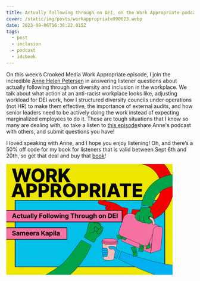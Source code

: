 ```yaml
---
title: Actually following through on DEI, on the Work Appropriate podcast
cover: /static/img/posts/workappropriate090623.webp
date: 2023-09-06T16:38:22.015Z
tags:
  - post
  - inclusion
  - podcast
  - idcbook
---
```

On this week’s Crooked Media Work Appropriate episode, I join the incredible [Anne Helen Petersen](https://substack.com/@annehelen) in answering listener questions about actually following through on diversity and inclusion in the workplace. We talk about what action at an anti-racist workplace looks like, adjusting workload for DEI work, how I structured diversity councils under operations (not HR) to make them effective, the importance of external audits, and how senior leaders need to be actively doing the work instead of expecting marginalized employees to do it. These are tough situations that I know so many are dealing with, so take a listen to [this episode](https://crooked.com/podcast/actually-following-through-on-dei-with-sameera-kapila/)share Anne's podcast with others, and submit questions you have!

I loved speaking with Anne, and I hope you enjoy listening! Oh, and there’s a 50% off code for my book for listeners that is valid between Sept 6th and 20th, so get that deal and buy that [book](https://abookapart.com/products/inclusive-design-communities)!



![Title card for the Work Appropriate with a label for the episode "Actually following through on DEI with Sameera Kapila"](/static/img/posts/workappropriate090623.webp)